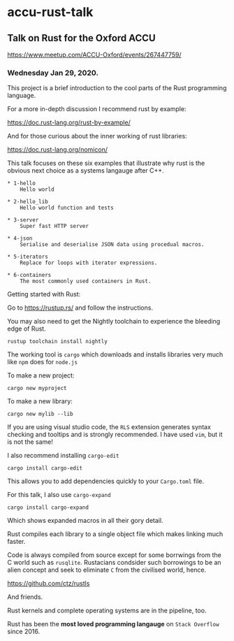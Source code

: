 # accu-rust-talk

## Talk on Rust for the Oxford ACCU

https://www.meetup.com/ACCU-Oxford/events/267447759/

### Wednesday Jan 29, 2020.

This project is a brief introduction to the cool parts of the Rust programming language.

For a more in-depth discussion I recommend rust by example:

https://doc.rust-lang.org/rust-by-example/

And for those curious about the inner working of rust libraries:

https://doc.rust-lang.org/nomicon/

This talk focuses on these six examples that illustrate why rust is the obvious
next choice as a systems langauge after C++.

```
* 1-hello
    Hello world

* 2-hello_lib
    Hello world function and tests

* 3-server
    Super fast HTTP server

* 4-json
    Serialise and deserialise JSON data using procedual macros.

* 5-iterators
    Replace for loops with iterator expressions.

* 6-containers
    The most commonly used containers in Rust.
```

Getting started with Rust:

Go to https://rustup.rs/ and follow the instructions.

You may also need to get the Nightly toolchain to experience
the bleeding edge of Rust.

```
rustup toolchain install nightly
```

The working tool is `cargo` which downloads and installs libraries
very much like `npm` does for `node.js` 

To make a new project:

```
cargo new myproject
```

To make a new library:

```
cargo new mylib --lib
```

If you are using visual studio code, the `RLS` extension generates syntax checking
and tooltips and is strongly recommended. I have used `vim`, but it is not the same!

I also recommend installing `cargo-edit`

```
cargo install cargo-edit
```

This allows you to add dependencies quickly to your `Cargo.toml` file.

For this talk, I also use `cargo-expand`

```
cargo install cargo-expand
```

Which shows expanded macros in all their gory detail.

Rust compiles each library to a single object file which makes
linking much faster.

Code is always compiled from source except for some borrwings from the C
world such as `rusqlite`. Rustacians condsider such borrowings to be an
alien concept and seek to eliminate `C` from the civilised world, hence.

https://github.com/ctz/rustls

And friends.

Rust kernels and complete operating systems are in the pipeline, too.

Rust has been the **most loved programming langauge** on `Stack Overflow`
since 2016.

